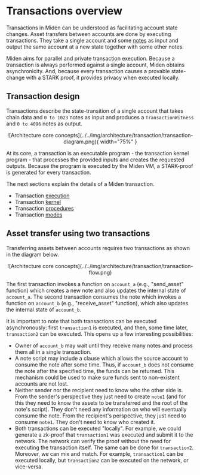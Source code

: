 # Transactions overview

Transactions in Miden can be understood as facilitating account state changes. Asset transfers between accounts are done by executing transactions. They take a single account and some [notes](../notes.md) as input and output the same account at a new state together with some other notes.

Miden aims for parallel and private transaction execution. Because a transaction is always performed against a single account, Miden obtains asynchronicity. And, because every transaction causes a provable state-change with a STARK proof, it provides privacy when executed locally.

## Transaction design
Transactions describe the state-transition of a single account that takes chain data and `0 to 1023` notes as input and produces a `TransactionWitness` and `0 to 4096` notes as output.

<center>
![Architecture core concepts](../../img/architecture/transaction/transaction-diagram.png){ width="75%" }
</center>

At its core, a transaction is an executable program - the transaction kernel program - that processes the provided inputs and creates the requested outputs. Because the program is executed by the Miden VM, a STARK-proof is generated for every transaction.

The next sections explain the details of a Miden transaction.

* Transaction [execution](execution.md)
* Transaction [kernel](kernel.md)
* Transaction [procedures](procedures.md)
* Transaction [modes](modes.md)

## Asset transfer using two transactions
Transferring assets between accounts requires two transactions as shown in the diagram below.

<center>
![Architecture core concepts](../../img/architecture/transaction/transaction-flow.png)
</center>

The first transaction invokes a function on `account_a` (e.g., "send_asset" function) which creates a new note and also updates the internal state of `account_a`. The second transaction consumes the note which invokes a function on `account_b` (e.g., "receive_asset" function), which also updates the internal state of `account_b`.

It is important to note that both transactions can be executed asynchronously: first `transaction1` is executed, and then, some time later, `transaction2` can be executed. This opens up a few interesting possibilities:

* Owner of `account_b` may wait until they receive many notes and process them all in a single transaction.
* A note script may include a clause which allows the source account to consume the note after some time. Thus, if `account_b` does not consume the note after the specified time, the funds can be returned. This mechanism could be used to make sure funds sent to non-existent accounts are not lost.
* Neither sender nor the recipient need to know who the other side is. From the sender's perspective they just need to create `note1` (and for this they need to know the assets to be transferred and the root of the note's script). They don't need any information on who will eventually consume the note. From the recipient's perspective, they just need to consume `note1`. They don't need to know who created it.
* Both transactions can be executed "locally". For example, we could generate a zk-proof that `transaction1` was executed and submit it to the network. The network can verify the proof without the need for executing the transaction itself. The same can be done for `transaction2`. Moreover, we can mix and match. For example, `transaction1` can be executed locally, but `transaction2` can be executed on the network, or vice-versa.
